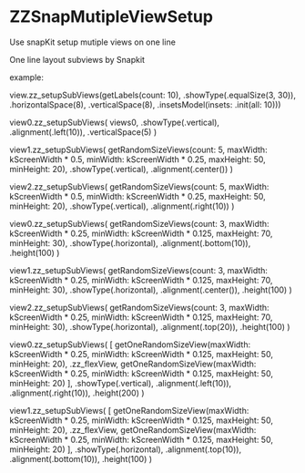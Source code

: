 # ZZSnapMutipleViewSetup
Use snapKit setup mutiple views on one line

One line layout subviews by Snapkit

example: 
  
  view.zz_setupSubViews(getLabels(count: 10), .showType(.equalSize(3, 30)), .horizontalSpace(8), .verticalSpace(8), .insetsModel(insets: .init(all: 10)))
  
  view0.zz_setupSubViews(
            views0,
            .showType(.vertical),
            .alignment(.left(10)),
            .verticalSpace(5)
        )
        
  view1.zz_setupSubViews(
      getRandomSizeViews(count: 5, maxWidth: kScreenWidth * 0.5, minWidth: kScreenWidth * 0.25, maxHeight: 50, minHeight: 20),
      .showType(.vertical),
      .alignment(.center())
  )
        
  view2.zz_setupSubViews(
      getRandomSizeViews(count: 5, maxWidth: kScreenWidth * 0.5, minWidth: kScreenWidth * 0.25, maxHeight: 50, minHeight: 20),
      .showType(.vertical),
      .alignment(.right(10))
  )
  
  view0.zz_setupSubViews(
            getRandomSizeViews(count: 3, maxWidth: kScreenWidth * 0.25, minWidth: kScreenWidth * 0.125, maxHeight: 70, minHeight: 30),
            .showType(.horizontal),
            .alignment(.bottom(10)),
            .height(100)
        )
        
  view1.zz_setupSubViews(
      getRandomSizeViews(count: 3, maxWidth: kScreenWidth * 0.25, minWidth: kScreenWidth * 0.125, maxHeight: 70, minHeight: 30),
      .showType(.horizontal),
      .alignment(.center()),
      .height(100)
  )

  view2.zz_setupSubViews(
      getRandomSizeViews(count: 3, maxWidth: kScreenWidth * 0.25, minWidth: kScreenWidth * 0.125, maxHeight: 70, minHeight: 30),
      .showType(.horizontal),
      .alignment(.top(20)),
      .height(100)
  )
  
  view0.zz_setupSubViews(
            [
                getOneRandomSizeView(maxWidth: kScreenWidth * 0.25, minWidth: kScreenWidth * 0.125, maxHeight: 50, minHeight: 20),
                .zz_flexView,
                getOneRandomSizeView(maxWidth: kScreenWidth * 0.25, minWidth: kScreenWidth * 0.125, maxHeight: 50, minHeight: 20)
            ],
            .showType(.vertical),
            .alignment(.left(10)),
            .alignment(.right(10)),
            .height(200)
        )
        
  view1.zz_setupSubViews(
      [
          getOneRandomSizeView(maxWidth: kScreenWidth * 0.25, minWidth: kScreenWidth * 0.125, maxHeight: 50, minHeight: 20),
          .zz_flexView,
          getOneRandomSizeView(maxWidth: kScreenWidth * 0.25, minWidth: kScreenWidth * 0.125, maxHeight: 50, minHeight: 20)
      ],
      .showType(.horizontal),
      .alignment(.top(10)),
      .alignment(.bottom(10)),
      .height(100)
  )
